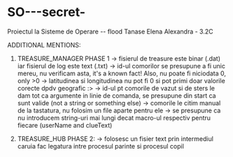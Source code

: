 # SO---secret-
Proiectul la Sisteme de Operare -- flood
Tanase Elena Alexandra - 3.2C

ADDITIONAL MENTIONS:

1. TREASURE_MANAGER PHASE 1
  -> fisierul de treasure este binar (.dat) iar fisierul de log este text (.txt)
  -> id-ul comorilor se presupune a fi unic mereu, nu verificam asta, it's a known fact! Also, nu poate fi niciodata 0, only >0
  -> latitudinea si longitudinea nu pot fi 0 si pot primi doar valorile corecte dpdv geografic :>
  -> id-ul pt comorile de vazut si de sters le dam tot ca argumente in linie de comanda, se presupune din start ca sunt valide (not a string or something else)
  -> comorile le citim manual de la tastatura, nu folosim un file aparte pentru ele
  -> se presupune ca nu introducem string-uri mai lungi decat macro-ul respectiv pentru fiecare (userName and clueText)

2. TREASURE_HUB PHASE 2:
   -> folosesc un fisier text prin intermediul caruia fac legatura intre procesul parinte si procesul copil
